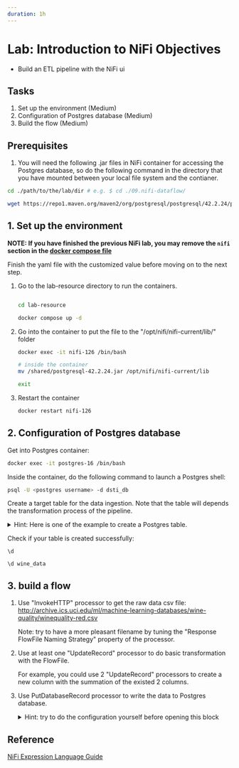 ```yaml
---
duration: 1h
---
```


# Lab: Introduction to NiFi Objectives

- Build an ETL pipeline with the NiFi ui

## Tasks

1. Set up the environment (Medium)
2. Configuration of Postgres database (Medium)
3. Build the flow (Medium)


## Prerequisites

1. You will need the following .jar files in NiFi container for accessing the Postgres database, so do the following command in the directory that you have mounted between your local file system and the contianer.

```bash
cd ./path/to/the/lab/dir # e.g. $ cd ./09.nifi-dataflow/

wget https://repo1.maven.org/maven2/org/postgresql/postgresql/42.2.24/postgresql-42.2.24.jar -O ./lab-resource/postgresql-42.2.24.jar

```

## 1. Set up the environment

**NOTE: If you have finished the previous NiFi lab, you may remove the `nifi` section in the [docker compose file](./lab-resource/compose.yaml)**

Finish the yaml file with the customized value before moving on to the next step.

1. Go to the lab-resource directory to run the containers.

   ```bash

   cd lab-resource

   docker compose up -d
   ```

2. Go into the container to put the file to the "/opt/nifi/nifi-current/lib/" folder

   ```bash
   docker exec -it nifi-126 /bin/bash
   ```

   ```bash
   # inside the container
   mv /shared/postgresql-42.2.24.jar /opt/nifi/nifi-current/lib

   exit
   ```

3. Restart the container

   ```bash
   docker restart nifi-126
   ```

## 2. Configuration of Postgres database

Get into Postgres container:

```bash
docker exec -it postgres-16 /bin/bash
```

Inside the container, do the following command to launch a Postgres shell:

```bash
psql -U <postgres username> -d dsti_db
```

Create a target table for the data ingestion. Note that the table will depends the transformation process of the pipeline. 

   <details>
      <summary>
      Hint: Here is one of the example to create a Postgres table.</summary>

      ```bash
      CREATE TABLE wine_data (
         fixed_acidity FLOAT,
         volatile_acidity FLOAT,
         citric_acid FLOAT,
         residual_sugar FLOAT,
         chlorides FLOAT,
         free_sulfur_dioxide FLOAT,
         total_sulfur_dioxide FLOAT,
         density FLOAT,
         pH FLOAT,
         sulphates FLOAT,
         alcohol FLOAT,
         quality FLOAT,
         acidity_combination FLOAT
      );
      ```
   </details>


Check if your table is created successfully:

```
\d

\d wine_data
```

## 3. build a flow

1. Use "InvokeHTTP" processor to get the raw data csv file:
http://archive.ics.uci.edu/ml/machine-learning-databases/wine-quality/winequality-red.csv

   Note: try to have a more pleasant filename by tuning the "Response FlowFile Naming Strategy" property of the processor.

2. Use at least one "UpdateRecord" processor to do basic transformation with the FlowFile.

   For example, you could use 2 "UpdateRecord" processors to create a new column with the summation of the existed 2 columns.

3. Use PutDatabaseRecord processor to write the data to Postgres database.

   <details>
      <summary>
      Hint: try to do the configuration yourself before opening this block</summary>

      #### configuration of processor "PutDatabaseRecord"

      - Record Reader: CSVReader
      - Statement Type: INSERT
      - Database Connection Pooling Service: DBCPConnectionPool
      - Table Name: \<table name>  


      #### and in the controller of "DBCPConnectionPool"

      - Database Connection URL: "jdbc:postgresql://\<ip addr of the container>:5432/dsti_db"
      - Database Driver Class Name: org.postgresql.Driver
      - Database User: \<postgres username>
      - Password: \<postgres password>

   </details>

## Reference

[NiFi Expression Language Guide](https://nifi.apache.org/docs/nifi-docs/html/expression-language-guide.html)
